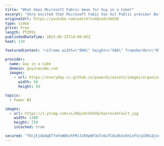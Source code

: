```yaml
---
title: "What does Microsoft Fabric mean for Guy in a Cube?"
excerpt: "Very excited that Microsoft Fabic has hit Public preview! But what does that mean for Guy in a Cube? Is Guy in a Cube going to cover Microsoft Fabric?   Blog: https://azure.microsoft.com/blog/introducing-microsoft-fabric-data-analytics-for-the-era-of-ai/  Blog: https://powerbi.microsoft.com/blog/introducing-microsoft-fabric-and-copilot-in-microsoft-power-bi/"
originalUrl: https://youtube.com/watch?v=6QusOchmSXQ
type: video
price: Free
length: PT2M1S
publishedDateTime: 2023-05-25T14:00:05Z
heat: 134

featuredContent: "<iframe width=\"800\" height=\"500\" frameborder=\"0\" src=\"https://www.youtube.com/embed/6QusOchmSXQ\" allow=\"accelerometer; autoplay; encrypted-media; gyroscope; picture-in-picture\" allowfullscreen></iframe>"

provider:
  name: Guy in a Cube
  domain: guyinacube.com
  images:
    - url: https://everyday-cc.github.io/powerbi/assets/images/organizations/guyinacube.com-50x50.jpg
      width: 50
      height: 50

topics:
  - Power BI

images:
  - url: https://i.ytimg.com/vi/6QusOchmSXQ/maxresdefault.jpg
    width: 1280
    height: 720
    isCached: true

secured: "fOcjEj4Q4qETfoFeWOkzhFMi31R4pNF3U7vOufCQvAh3obhixFV/pIDKLQjnc+ha8V+iswb9Igy7kG/0gPKwHfHMNA6bLYPGaEUCGp32OAPwNxQTkIiJujRthA/03v0nDeBcef6NuOc5i3J5lvhIeERY201vOGAvQkTkjpJD58Xqaxs+us0oC1JX8d3DcT5ecEOCuiS21f3AnNNZ1CP9f3w/7FuAB+WWyEPsUKBW2BuB3xbyRq50cduDmKcBoolKFQhtL7EqYUGFzlCrB2+s6rN1XdW2ipHZti0htlx6LcOHonBZnYasa9OEnl7DkeULliZzeL2z6CKJXSV61f7aXAvj03SMOYyTIzsKfonVp0bpmRJ1qXKNEF3XQbfJ5HXtyMgU53NwZTa/ZlOgreY+kRwaGLUtTXxuSXkFpczpgSg=;G9n4x/ihUrHBP5/Ud06g7g=="
---
```


